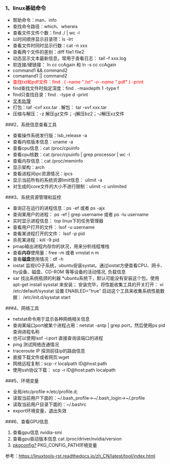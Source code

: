 ### 1、linux基础命令
- 帮助命令：man、info
- 查找命令路径：which、whereis
- 查看文件文件个数：find ./ | wc -l
- 以时间顺序显示目录项：ls -lrt
- 查看文件时同时显示行数：cat -n xxx
- 查看两个文件的差别：diff file1 file2
- 动态显示文本最新信息，常用于查看日志： tail -f xxx.log
- 软连接/硬链接： ln cc ccAgain 和 ln -s cc ccAgain
- command1 && command2
- comamand1 || command2
- <font color=red >查找txt和pdf文件：find . \( -name "*.txt" -o -name "*.pdf" \) -print </font>
- find查找文件时指定深度：find . -maxdepth 1 -type f
- find只查找目录：find . -type d -print 
- [文本处理](https://linuxtools-rst.readthedocs.io/zh_CN/latest/base/03_text_processing.html)
- 打包：taf -cvf xxx.tar .  解包： tar -xvf xxx.tar 
- 压缩与解压：-z 解压gz文件；-j解压bz2；-J解压xz文件



###2、系统信息查看工具
- 查看操作系统发行版：lsb_release -a
- 查看内核版本信息：uname -a
- 查看cpu信息：cat /proc/cpuinfo
- 查看cpu核数：cat /proc/cpuinfo | grep processor | wc -l
- 查看内存信息：cat /proc/meminfo
- 显示架构：arch
- 查看进程间ipc资源情况：ipcs
- 显示当前所有的系统资源limit信息： ulimit -a
- 对生成的core文件的大小不进行限制：ulimit -c unlimited


###3、系统资源管理和监控
- 查询正在运行的进程信息：ps -ef 或者 ps -ajx
- 查询某用户的进程： ps -ef | grep username 或者 ps -lu username
- 实时显示进程信息： top linux下的任务管理器
- 查看用户打开的文件： lsof -u username
- 查看某进程打开的文件： lsof -p pid
- 杀死某进程：kill -9 pid
- pmap输出进程内存你的状况，用来分析线程堆栈
- 查看**内存**使用量：free -m 或者 vmstat n m
- 查看**磁盘**使用情况：df -h
- iostat 监视I/O子系统，ubuntu安装systat。通过iostat方便查看CPU、网卡、tty设备、磁盘、CD-ROM 等等设备的活动情况, 负载信息
-  sar 找出系统瓶颈的利器
*ubuntu系统下，默认可能没有安装这个包，使用apt-get install sysstat 来安装；
安装完毕，将性能收集工具的开关打开： vi /etc/default/sysstat
设置 ENABLED=”true”
启动这个工具来收集系统性能数据： /etc/init.d/sysstat start

###4、网络工具
- netstat命令用于显示各种网络相关信息
- 查询某端口port被某个进程占用：netstat -antp | grep port，然后使用ps pid查询进程名称
- 也可以使用lsof -i:port 直接查询该端口的进程
- ping 测试网络连通情况
- traceroute IP 探测前往ip的路由信息
- 直接下载文件或者网页:wget
- 网络远程复制：scp -r localpath ID@host:path
- 使用ssh协议下载： scp -r ID@host:path localpath



###5、环境变量
- 全局/etc/profile->/etc/profile.d;
- 读取当前用户下面的：~/.bash_profile->~/.bash_login->~/.profile
- 读取当前用户目录下面的：~/.bashrc
- export环境变量，退出失效


###6、查看GPU信息
1. 查看gpu信息 nvidia-smi
2. 查看gpu驱动版本信息 cat /proc/driver/nvidia/version
3. [pkgconfig?](https://blog.csdn.net/luotuo44/article/details/24836901) PKG_CONFIG_PATH环境变量


参考：https://linuxtools-rst.readthedocs.io/zh_CN/latest/tool/index.html



